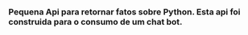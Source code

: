 ### Pequena Api para retornar fatos sobre Python. Esta api foi construida para o consumo de um chat bot.
